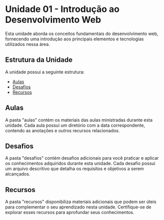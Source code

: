 # Unidade 01 - Introdução ao Desenvolvimento Web

Esta unidade aborda os conceitos fundamentais do desenvolvimento web, fornecendo uma introdução aos principais elementos e tecnologias utilizados nessa área.

## Estrutura da Unidade

A unidade possui a seguinte estrutura:

- [Aulas](./aulas)
- [Desafios](./desafios)
- [Recursos](./recursos)

## Aulas

A pasta "aulas" contém os materiais das aulas ministradas durante esta unidade. Cada aula possui um diretório com a data correspondente, contendo as anotações e outros recursos relacionados.

## Desafios

A pasta "desafios" contém desafios adicionais para você praticar e aplicar os conhecimentos adquiridos durante esta unidade. Cada desafio possui um arquivo descritivo que detalha os requisitos e objetivos a serem alcançados.

## Recursos

A pasta "recursos" disponibiliza materiais adicionais que podem ser úteis para complementar o seu aprendizado nesta unidade. Certifique-se de explorar esses recursos para aprofundar seus conhecimentos.